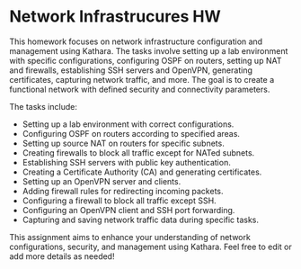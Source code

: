# Network Infrastrucures HW

This homework focuses on network infrastructure configuration and management using Kathara. The tasks involve setting up a lab environment with specific configurations, configuring OSPF on routers, setting up NAT and firewalls, establishing SSH servers and OpenVPN, generating certificates, capturing network traffic, and more. The goal is to create a functional network with defined security and connectivity parameters.

The tasks include:
- Setting up a lab environment with correct configurations.
- Configuring OSPF on routers according to specified areas.
- Setting up source NAT on routers for specific subnets.
- Creating firewalls to block all traffic except for NATed subnets.
- Establishing SSH servers with public key authentication.
- Creating a Certificate Authority (CA) and generating certificates.
- Setting up an OpenVPN server and clients.
- Adding firewall rules for redirecting incoming packets.
- Configuring a firewall to block all traffic except SSH.
- Configuring an OpenVPN client and SSH port forwarding.
- Capturing and saving network traffic data during specific tasks.

This assignment aims to enhance your understanding of network configurations, security, and management using Kathara.
Feel free to edit or add more details as needed!
